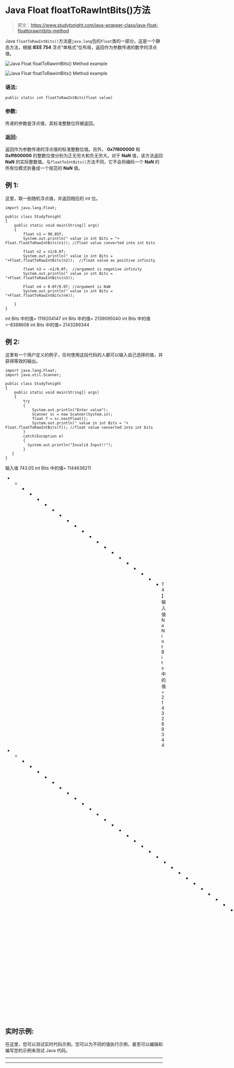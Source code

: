 # Java Float floatToRawIntBits()方法

> 原文：<https://www.studytonight.com/java-wrapper-class/java-float-floattorawintbits-method>

Java `floatToRawIntBits()`方法是`java.lang`包的`Float`类的一部分。这是一个静态方法，根据 **IEEE 754** 浮点“单格式”位布局，返回作为参数传递的数字的浮点值。

![Java Float floatToRawintBits() Method example](../Images/1b12071b027a21c23d7980eebb4b5548.png)

![Java Float floatToRawintBits() Method example](../Images/bcae20d50ff25925d006c38ca5a8151a.png)

### 语法:

```
public static int floatToRawIntBits(float value) 
```

### 参数:

传递的参数是浮点值，其标准整数位将被返回。

### 返回:

返回作为参数传递的浮点值的标准整数位值。另外， **0x7f800000** 和 **0xff800000** 的整数位值分别为正无穷大和负无穷大。对于 **NaN** 值，该方法返回 **NaN** 的实际整数值。与`floatToIntBits()`方法不同，它不会将编码一个 **NaN** 的所有位模式折叠成一个规范的 **NaN** 值。

## 例 1:

这里，取一些随机浮点值，并返回相应的 int 位。

```
import java.lang.Float;

public class StudyTonight 
{  
    public static void main(String[] args)
    {         
        float n1 = 90.85f;  
        System.out.println(" value in int Bits = "+ Float.floatToRawIntBits(n1)); //float value converted into int bits 

        float n2 = n1/0.0f;  
        System.out.println(" value in int Bits = "+Float.floatToRawIntBits(n2));  //float value as positive infinity

        float n3 = -n1/0.0f;  //argument is negative infinity 
        System.out.println(" value in int Bits = "+Float.floatToRawIntBits(n3));  

        Float n4 = 0.0f/0.0f; //argument is NaN
        System.out.println(" value in int Bits = "+Float.floatToRawIntBits(n4)); 

    }  
} 
```

int Bits 中的值= 1119204147
int Bits 中的值= 2139095040
int Bits 中的值=-8388608
int Bits 中的值= 2143289344

## 例 2:

这里有一个用户定义的例子，任何使用这段代码的人都可以输入自己选择的值，并获得等效的输出。

```
import java.lang.Float;
import java.util.Scanner;

public class StudyTonight 
{  
    public static void main(String[] args)
    {  
        try
        {
            System.out.println("Enter value");
            Scanner sc = new Scanner(System.in);
            float f = sc.nextFloat();
            System.out.println(" value in int Bits = "+ Float.floatToRawIntBits(f)); //float value converted into int bits 
        }
        catch(Exception e)
        {
          System.out.println("Invalid Input!!");
        } 
   }  
} 
```

输入值
743.05
int Bits 中的值= 1144636211
* * * * * * * * * * * * * * * * * * * * * T4】输入值
NaN
int Bits 中的值= 2143289344
* * * * * * * * * * * * * * * * * * * * * * * * * * * * * * * * * * * *输入值
0x699
无效输入！！

## 实时示例:

在这里，您可以测试实时代码示例。您可以为不同的值执行示例，甚至可以编辑和编写您的示例来测试 Java 代码。

* * *

* * *